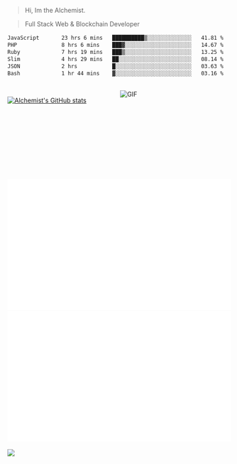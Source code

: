 > Hi, Im the Alchemist.

> Full Stack Web & Blockchain Developer


<!--START_SECTION:waka-->

```text
JavaScript       23 hrs 6 mins   ██████████▒░░░░░░░░░░░░░░   41.81 %
PHP              8 hrs 6 mins    ███▓░░░░░░░░░░░░░░░░░░░░░   14.67 %
Ruby             7 hrs 19 mins   ███▒░░░░░░░░░░░░░░░░░░░░░   13.25 %
Slim             4 hrs 29 mins   ██░░░░░░░░░░░░░░░░░░░░░░░   08.14 %
JSON             2 hrs           █░░░░░░░░░░░░░░░░░░░░░░░░   03.63 %
Bash             1 hr 44 mins    ▓░░░░░░░░░░░░░░░░░░░░░░░░   03.16 %
```

<!--END_SECTION:waka-->


<br />

<img align="right" alt="GIF" src="https://user-images.githubusercontent.com/5355808/139111924-210cc6fa-9fb1-4dac-929d-6324a5836a92.gif" width="250" height="200" />

[![Alchemist's GitHub stats](https://github-readme-stats.vercel.app/api?username=DrMaxis&show_icons=true&theme=outrun&count_private=true)](#)

![](https://raw.githubusercontent.com/DrMaxis/github-stats-transparent/output/generated/overview.svg)
![](https://raw.githubusercontent.com/DrMaxis/github-stats-transparent/output/generated/languages.svg)

 
<a href="https://count.getloli.com/"><img src="https://count.getloli.com/get/@:maxis-the-alchemist?theme=rule34"></a>
<!-- https://count.getloli.com/get/@alchemist?theme=rule34 -->
<br>


